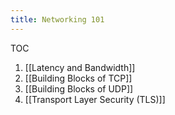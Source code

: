 ```yaml
---
title: Networking 101
---
```

TOC
1. [[Latency and Bandwidth]]
2. [[Building Blocks of TCP]]
3. [[Building Blocks of UDP]]
4. [[Transport Layer Security (TLS)]]